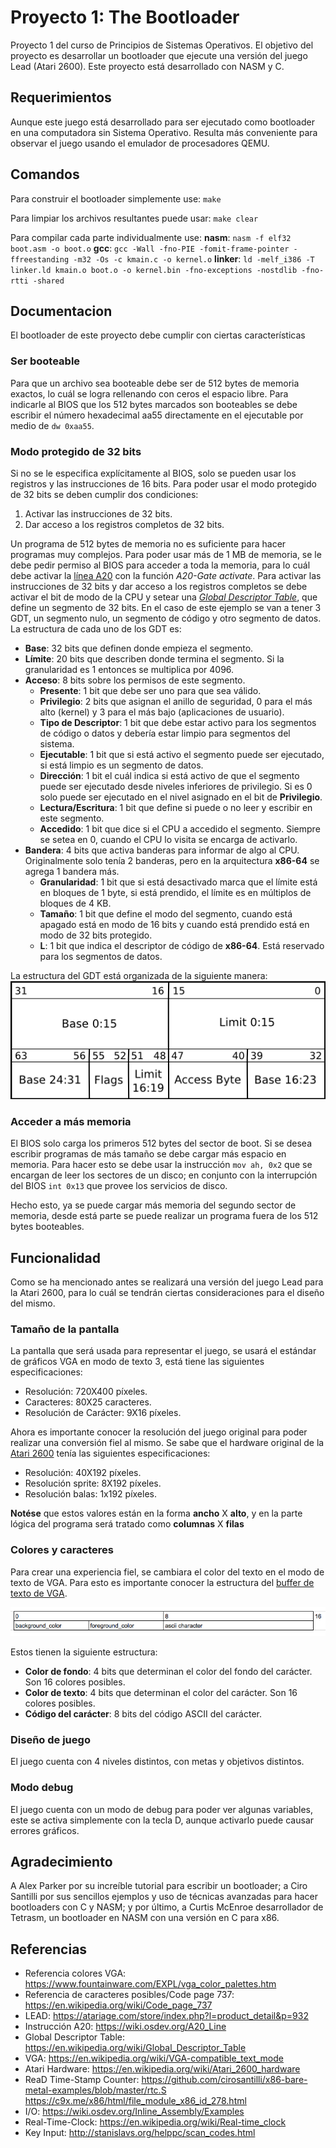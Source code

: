 # Proyecto 1: The Bootloader

Proyecto 1 del curso de Principios de Sistemas Operativos. El objetivo del proyecto es desarrollar un bootloader que ejecute una versión del juego Lead (Atari 2600). Este proyecto está desarrollado con NASM y C.

## Requerimientos

Aunque este juego está desarrollado para ser ejecutado como bootloader en una computadora sin Sistema Operativo. Resulta más conveniente para observar el juego usando el emulador de procesadores QEMU.

## Comandos

Para construir el bootloader simplemente use:
`make`

Para limpiar los archivos resultantes puede usar:
`make clear`

Para compilar cada parte individualmente use:
**nasm**: `nasm -f elf32 boot.asm -o boot.o`
**gcc**: `gcc -Wall -fno-PIE -fomit-frame-pointer -ffreestanding -m32 -Os -c kmain.c -o kernel.o`
**linker**: `ld -melf_i386 -T linker.ld kmain.o boot.o -o kernel.bin -fno-exceptions -nostdlib -fno-rtti -shared`

## Documentacion

El bootloader de este proyecto debe cumplir con ciertas características

### Ser booteable

Para que un archivo sea booteable debe ser de 512 bytes de memoria exactos, lo cuál se logra rellenando con ceros el espacio libre. Para indicarle al BIOS que los 512 bytes marcados son booteables se debe escribir el número hexadecimal aa55 directamente en el ejecutable por medio de `dw 0xaa55`.

### Modo protegido de 32 bits

Si no se le especifica explícitamente al BIOS, solo se pueden usar los registros y las instrucciones de 16 bits. Para poder usar el modo protegido de 32 bits se deben cumplir dos condiciones:
1. Activar las instrucciones de 32 bits.
2. Dar acceso a los registros completos de 32 bits.

Un programa de 512 bytes de memoria no es suficiente para hacer programas muy complejos. Para poder usar más de 1 MB de memoria, se le debe pedir permiso al BIOS para acceder a toda la memoria, para lo cuál debe activar la [línea A20](https://wiki.osdev.org/A20_Line) con la función *A20-Gate activate*.
Para activar las instrucciones de 32 bits y dar acceso a los registros completos se debe activar el bit de modo de la CPU y setear una [*Global Descriptor Table*](https://en.wikipedia.org/wiki/Global_Descriptor_Table), que define un segmento de 32 bits.
En el caso de este ejemplo se van a tener 3 GDT, un segmento nulo, un segmento de código y otro segmento de datos. La estructura de cada uno de los GDT es:
* **Base**: 32 bits que definen donde empieza el segmento.
* **Límite**: 20 bits que describen donde termina el segmento. Si la granularidad es 1 entonces se multiplica por 4096.
* **Acceso**: 8 bits sobre los permisos de este segmento.
  * **Presente**: 1 bit que debe ser uno para que sea válido.
  * **Privilegio**: 2 bits que asignan el anillo de seguridad, 0 para el más alto (kernel) y 3 para el más bajo (aplicaciones de usuario).
  * **Tipo de Descriptor**: 1 bit que debe estar activo para los segmentos de código o datos y debería estar limpio para segmentos del sistema.
  * **Ejecutable**: 1 bit que si está activo el segmento puede ser ejecutado, si está limpio es un segmento de datos.
  * **Dirección**: 1 bit el cuál indica si está activo de que el segmento puede ser ejecutado desde niveles inferiores de privilegio. Si es 0 solo puede ser ejecutado en el nivel asignado en el bit de **Privilegio**.
  * **Lectura/Escritura**: 1 bit que define si puede o no leer y escribir en este segmento.
  * **Accedido**: 1 bit que dice si el CPU a accedido el segmento. Siempre se setea en 0, cuando el CPU lo visita se encarga de activarlo.
* **Bandera**: 4 bits que activa banderas para informar de algo al CPU. Originalmente solo tenía 2 banderas, pero en la arquitectura **x86-64** se agrega 1 bandera más.
  * **Granularidad**: 1 bit que si está desactivado marca que el límite está en bloques de 1 byte, si está prendido, el límite es en múltiplos de bloques de 4 KB.
  * **Tamaño**: 1 bit que define el modo del segmento, cuando está apagado está en modo de 16 bits y cuando está prendido está en modo de 32 bits protegido.
  * **L**: 1 bit que indica el descriptor de código de **x86-64**. Está reservado para los segmentos de datos.

La estructura del GDT está organizada de la siguiente manera:
![Diseño de un GDT](/Imagenes/GDT_Entry_Layout.png)

### Acceder a más memoria

El BIOS solo carga los primeros 512 bytes del sector de boot. Si se desea escribir programas de más tamaño se debe cargar más espacio en memoria. Para hacer esto se debe usar la instrucción `mov ah, 0x2` que se encargan de leer los sectores de un disco; en conjunto con la interrupción del BIOS `int 0x13` que provee los servicios de disco.

Hecho esto, ya se puede cargar más memoria del segundo sector de memoria, desde está parte se puede realizar un programa fuera de los 512 bytes booteables.

## Funcionalidad

Como se ha mencionado antes se realizará una versión del juego Lead para la Atari 2600, para lo cuál se tendrán ciertas consideraciones para el diseño del mismo.

### Tamaño de la pantalla

La pantalla que será usada para representar el juego, se usará el estándar de gráficos VGA en modo de texto 3, está tiene las siguientes especificaciones:
* Resolución: 720X400 píxeles.
* Caracteres: 80X25 caracteres.
* Resolución de Carácter: 9X16 píxeles.

Ahora es importante conocer la resolución del juego original para poder realizar una conversión fiel al mismo. Se sabe que el hardware original de la [Atari 2600](https://en.wikipedia.org/wiki/Atari_2600_hardware) tenía las siguientes especificaciones:
* Resolución: 40X192 píxeles.
* Resolución sprite: 8X192 píxeles.
* Resolución balas: 1x192 píxeles.

**Notése** que estos valores están en la forma **ancho** X **alto**, y en la parte lógica del programa será tratado como **columnas** X **filas**

### Colores y caracteres

Para crear una experiencia fiel, se cambiara el color del texto en el modo de texto de VGA. Para esto es importante conocer la estructura del [buffer de texto de VGA](https://en.wikipedia.org/wiki/VGA-compatible_text_mode).

![Diseño de un Carácter en VGA](/Imagenes/VGA_Character_Layout.png)

Estos tienen la siguiente estructura:
* **Color de fondo**: 4 bits que determinan el color del fondo del carácter. Son 16 colores posibles.
* **Color de texto**: 4 bits que determinan el color del carácter. Son 16 colores posibles.
* **Código del carácter**: 8 bits del código ASCII del carácter.

### Diseño de juego

El juego cuenta con 4 niveles distintos, con metas y objetivos distintos.

### Modo debug

El juego cuenta con un modo de debug para poder ver algunas variables, este se activa simplemente con la tecla D, aunque activarlo puede causar errores gráficos.

## Agradecimiento

A Alex Parker por su increíble tutorial para escribir un bootloader; a Ciro Santilli por sus sencillos ejemplos y uso de técnicas avanzadas para hacer bootloaders con C y NASM; y por último, a Curtis McEnroe desarrollador de Tetrasm, un bootloader en NASM con una versión en C para x86.

## Referencias
* Referencia colores VGA: https://www.fountainware.com/EXPL/vga_color_palettes.htm
* Referencia de caracteres posibles/Code page 737: https://en.wikipedia.org/wiki/Code_page_737
* LEAD: https://atariage.com/store/index.php?l=product_detail&p=932
* Instrucción A20: https://wiki.osdev.org/A20_Line
* Global Descriptor Table: https://en.wikipedia.org/wiki/Global_Descriptor_Table
* VGA: https://en.wikipedia.org/wiki/VGA-compatible_text_mode
* Atari Hardware: https://en.wikipedia.org/wiki/Atari_2600_hardware
* ReaD Time-Stamp Counter:
https://github.com/cirosantilli/x86-bare-metal-examples/blob/master/rtc.S
https://c9x.me/x86/html/file_module_x86_id_278.html
* I/O: https://wiki.osdev.org/Inline_Assembly/Examples
* Real-Time-Clock: https://en.wikipedia.org/wiki/Real-time_clock
* Key Input: http://stanislavs.org/helppc/scan_codes.html

